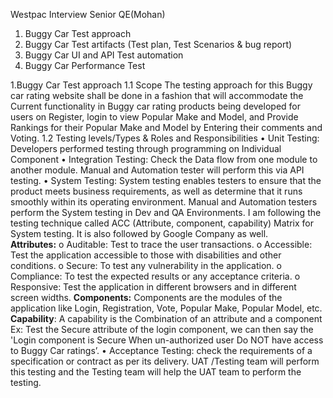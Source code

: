 Westpac Interview Senior QE(Mohan)
1.	Buggy Car Test approach
2.	Buggy Car Test artifacts (Test plan, Test Scenarios & bug report)
3.	Buggy Car UI and API Test automation
4.	Buggy Car Performance Test

1.Buggy Car Test approach
   1.1 Scope
   The testing approach for this Buggy car rating website shall be done in a fashion that will accommodate the Current functionality in Buggy car rating products being 
   developed for users on Register, login to view Popular Make and Model, and Provide Rankings for their Popular Make and Model by Entering their comments and Voting. 
   1.2 Testing levels/Types & Roles and Responsibilities
     •	Unit Testing: Developers performed testing through programming on Individual Component 
     •	Integration Testing: Check the Data flow from one module to another module. Manual and Automation tester will perform this via API testing.
     •	System Testing: System testing enables testers to ensure that the product meets business requirements, as well as determine that it runs smoothly within its operating           environment. Manual and Automation testers perform the System testing in Dev and QA Environments. I am following the testing technique called ACC (Attribute, 
        component, capability) Matrix for System testing. It is also followed by Google Company as well.     
        **Attributes:**
        o	Auditable: Test to trace the user transactions.
        o	Accessible: Test the application accessible to those with disabilities and other conditions.
        o	Secure: To test any vulnerability in the application.
        o	Compliance: To test the expected results or any acceptance criteria.
        o	Responsive: Test the application in different browsers and in different screen widths.
      **Components:** Components are the modules of the application like Login, Registration, Vote, Popular Make, Popular Model, etc.
      **Capability**: A capability is the Combination of an attribute and a component
      Ex: Test the Secure attribute of the login component, we can then say the 'Login component is Secure When un-authorized user Do NOT have access to Buggy Car ratings’.
    •	Acceptance Testing: check the requirements of a specification or contract as per its delivery. UAT /Testing team will perform this testing and the Testing team will help       the UAT team to perform the testing.

